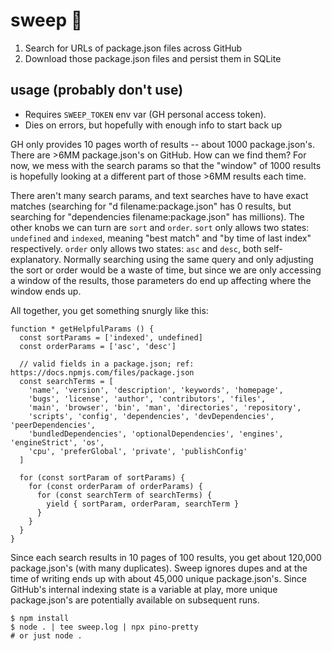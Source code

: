 # sweep 🧹

1. Search for URLs of package.json files across GitHub
1. Download those package.json files and persist them in SQLite 

## usage (probably don't use)
- Requires `SWEEP_TOKEN` env var (GH personal access token).
- Dies on errors, but hopefully with enough info to start back up

GH only provides 10 pages worth of results -- about 1000 package.json's. There are >6MM package.json's on GitHub. How can we find them? For now, we mess with the search params so that the "window" of 1000 results is hopefully looking at a different part of those >6MM results each time.

There aren't many search params, and text searches have to have exact matches (searching for "d filename:package.json" has 0 results, but searching for "dependencies filename:package.json" has millions). The other knobs we can turn are `sort` and `order`. `sort` only allows two states: `undefined` and `indexed`, meaning "best match" and "by time of last index" respectively. `order` only allows two states: `asc` and `desc`, both self-explanatory. Normally searching using the same query and only adjusting the sort or order would be a waste of time, but since we are only accessing a window of the results, those parameters do end up affecting where the window ends up. 

All together, you get something snurgly like this:

```
function * getHelpfulParams () {
  const sortParams = ['indexed', undefined]
  const orderParams = ['asc', 'desc']
  
  // valid fields in a package.json; ref: https://docs.npmjs.com/files/package.json
  const searchTerms = [
    'name', 'version', 'description', 'keywords', 'homepage',
    'bugs', 'license', 'author', 'contributors', 'files',
    'main', 'browser', 'bin', 'man', 'directories', 'repository',
    'scripts', 'config', 'dependencies', 'devDependencies', 'peerDependencies',
    'bundledDependencies', 'optionalDependencies', 'engines', 'engineStrict', 'os',
    'cpu', 'preferGlobal', 'private', 'publishConfig'
  ]

  for (const sortParam of sortParams) {
    for (const orderParam of orderParams) {
      for (const searchTerm of searchTerms) {
        yield { sortParam, orderParam, searchTerm }
      }
    }
  }
}
```

Since each search results in 10 pages of 100 results, you get about 120,000 package.json's (with many duplicates). Sweep ignores dupes and at the time of writing ends up with about 45,000 unique package.json's. Since GitHub's internal indexing state is a variable at play, more unique package.json's are potentially available on subsequent runs.

```shell
$ npm install
$ node . | tee sweep.log | npx pino-pretty
# or just node .
```
